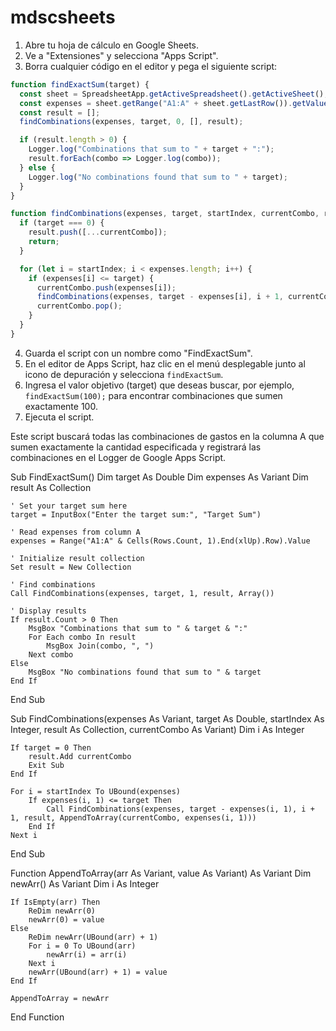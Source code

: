 # mdscsheets


1. Abre tu hoja de cálculo en Google Sheets.
2. Ve a "Extensiones" y selecciona "Apps Script".
3. Borra cualquier código en el editor y pega el siguiente script:

```javascript
function findExactSum(target) {
  const sheet = SpreadsheetApp.getActiveSpreadsheet().getActiveSheet();
  const expenses = sheet.getRange("A1:A" + sheet.getLastRow()).getValues().flat();
  const result = [];
  findCombinations(expenses, target, 0, [], result);

  if (result.length > 0) {
    Logger.log("Combinations that sum to " + target + ":");
    result.forEach(combo => Logger.log(combo));
  } else {
    Logger.log("No combinations found that sum to " + target);
  }
}

function findCombinations(expenses, target, startIndex, currentCombo, result) {
  if (target === 0) {
    result.push([...currentCombo]);
    return;
  }

  for (let i = startIndex; i < expenses.length; i++) {
    if (expenses[i] <= target) {
      currentCombo.push(expenses[i]);
      findCombinations(expenses, target - expenses[i], i + 1, currentCombo, result);
      currentCombo.pop();
    }
  }
}
```

4. Guarda el script con un nombre como "FindExactSum".
5. En el editor de Apps Script, haz clic en el menú desplegable junto al icono de depuración y selecciona `findExactSum`.
6. Ingresa el valor objetivo (target) que deseas buscar, por ejemplo, `findExactSum(100);` para encontrar combinaciones que sumen exactamente 100.
7. Ejecuta el script.

Este script buscará todas las combinaciones de gastos en la columna A que sumen exactamente la cantidad especificada y registrará las combinaciones en el Logger de Google Apps Script.

Sub FindExactSum()
    Dim target As Double
    Dim expenses As Variant
    Dim result As Collection

    ' Set your target sum here
    target = InputBox("Enter the target sum:", "Target Sum")

    ' Read expenses from column A
    expenses = Range("A1:A" & Cells(Rows.Count, 1).End(xlUp).Row).Value

    ' Initialize result collection
    Set result = New Collection

    ' Find combinations
    Call FindCombinations(expenses, target, 1, result, Array())

    ' Display results
    If result.Count > 0 Then
        MsgBox "Combinations that sum to " & target & ":"
        For Each combo In result
            MsgBox Join(combo, ", ")
        Next combo
    Else
        MsgBox "No combinations found that sum to " & target
    End If
End Sub

Sub FindCombinations(expenses As Variant, target As Double, startIndex As Integer, result As Collection, currentCombo As Variant)
    Dim i As Integer

    If target = 0 Then
        result.Add currentCombo
        Exit Sub
    End If

    For i = startIndex To UBound(expenses)
        If expenses(i, 1) <= target Then
            Call FindCombinations(expenses, target - expenses(i, 1), i + 1, result, AppendToArray(currentCombo, expenses(i, 1)))
        End If
    Next i
End Sub

Function AppendToArray(arr As Variant, value As Variant) As Variant
    Dim newArr() As Variant
    Dim i As Integer

    If IsEmpty(arr) Then
        ReDim newArr(0)
        newArr(0) = value
    Else
        ReDim newArr(UBound(arr) + 1)
        For i = 0 To UBound(arr)
            newArr(i) = arr(i)
        Next i
        newArr(UBound(arr) + 1) = value
    End If

    AppendToArray = newArr
End Function


